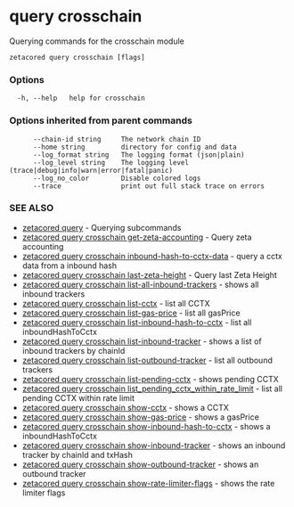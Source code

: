 # query crosschain

Querying commands for the crosschain module

```
zetacored query crosschain [flags]
```

### Options

```
  -h, --help   help for crosschain
```

### Options inherited from parent commands

```
      --chain-id string     The network chain ID
      --home string         directory for config and data 
      --log_format string   The logging format (json|plain) 
      --log_level string    The logging level (trace|debug|info|warn|error|fatal|panic) 
      --log_no_color        Disable colored logs
      --trace               print out full stack trace on errors
```

### SEE ALSO

* [zetacored query](zetacored_query.md)	 - Querying subcommands
* [zetacored query crosschain get-zeta-accounting](zetacored_query_crosschain_get-zeta-accounting.md)	 - Query zeta accounting
* [zetacored query crosschain inbound-hash-to-cctx-data](zetacored_query_crosschain_inbound-hash-to-cctx-data.md)	 - query a cctx data from a inbound hash
* [zetacored query crosschain last-zeta-height](zetacored_query_crosschain_last-zeta-height.md)	 - Query last Zeta Height
* [zetacored query crosschain list-all-inbound-trackers](zetacored_query_crosschain_list-all-inbound-trackers.md)	 - shows all inbound trackers
* [zetacored query crosschain list-cctx](zetacored_query_crosschain_list-cctx.md)	 - list all CCTX
* [zetacored query crosschain list-gas-price](zetacored_query_crosschain_list-gas-price.md)	 - list all gasPrice
* [zetacored query crosschain list-inbound-hash-to-cctx](zetacored_query_crosschain_list-inbound-hash-to-cctx.md)	 - list all inboundHashToCctx
* [zetacored query crosschain list-inbound-tracker](zetacored_query_crosschain_list-inbound-tracker.md)	 - shows a list of inbound trackers by chainId
* [zetacored query crosschain list-outbound-tracker](zetacored_query_crosschain_list-outbound-tracker.md)	 - list all outbound trackers
* [zetacored query crosschain list-pending-cctx](zetacored_query_crosschain_list-pending-cctx.md)	 - shows pending CCTX
* [zetacored query crosschain list_pending_cctx_within_rate_limit](zetacored_query_crosschain_list_pending_cctx_within_rate_limit.md)	 - list all pending CCTX within rate limit
* [zetacored query crosschain show-cctx](zetacored_query_crosschain_show-cctx.md)	 - shows a CCTX
* [zetacored query crosschain show-gas-price](zetacored_query_crosschain_show-gas-price.md)	 - shows a gasPrice
* [zetacored query crosschain show-inbound-hash-to-cctx](zetacored_query_crosschain_show-inbound-hash-to-cctx.md)	 - shows a inboundHashToCctx
* [zetacored query crosschain show-inbound-tracker](zetacored_query_crosschain_show-inbound-tracker.md)	 - shows an inbound tracker by chainId and txHash
* [zetacored query crosschain show-outbound-tracker](zetacored_query_crosschain_show-outbound-tracker.md)	 - shows an outbound tracker
* [zetacored query crosschain show-rate-limiter-flags](zetacored_query_crosschain_show-rate-limiter-flags.md)	 - shows the rate limiter flags

